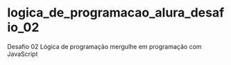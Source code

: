 # logica_de_programacao_alura_desafio_02
Desafio 02 Lógica de programação mergulhe em programação com JavaScript
